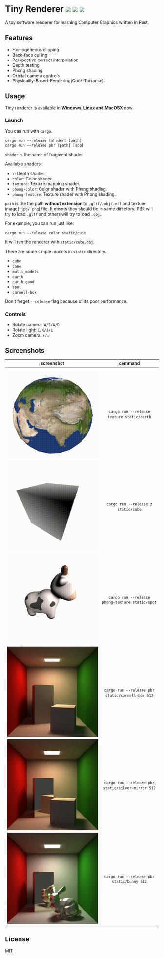 # Tiny Renderer   ![](https://img.shields.io/static/v1?label=Linux&message=passing&color=success) ![](https://img.shields.io/static/v1?label=MacOS&message=passing&color=success) ![](https://img.shields.io/static/v1?label=Windows&message=passing&color=success)
A toy software renderer for learning Computer Graphics written in Rust.

## Features
- Homogeneous clipping
- Back-face culling
- Perspective correct interpolation
- Depth testing
- Phong shading
- Orbital camera controls
- Physicallly-Based-Rendering(Cook-Torrance)

## Usage
Tiny renderer is available in **Windows, Linux and MacOSX** now.

### Launch
You can run with `cargo`.
```
cargo run --release [shader] [path]
cargo run --release pbr [path] [spp]
```
`shader` is the name of fragment shader.

Available shaders:
- `z`:  Depth shader
- `color`: Color shader.
- `texture`: Texture mapping shader.
- `phong-color`: Color shader with Phong shading.
- `phong-texture`: Texture shader with Phong shading.

`path` is the the path **without extension** to `.gltf/.obj/.mtl` and texture image(`.jpg/.png`) file. 
It means they should be in same directory. PBR will try to load `.gltf` and others will try to load `.obj`.

For example, you can run just like:
```
cargo run --release color static/cube
```
It will run the renderer with `static/cube.obj`.

There are some simple models in `static` directory.
- `cube`
- `cone`
- `multi_models`
- `earth`
- `earth_good`
- `spot`
- `cornell-box`

Don't forget `--release` flag because of its poor performance.

### Controls
- Rotate camera: `W/S/A/D`
- Rotate light: `I/K/J/L`
- Zoom camera: `↑/↓`

## Screenshots

|                          screenshot                          |                    command                    |
| :----------------------------------------------------------: | :-------------------------------------------: |
| ![](https://raw.githubusercontent.com/arrayJY/tiny-renderer/master/static/screenshot_earth.gif) |   `cargo run --release texture static/earth`    |
| ![](https://raw.githubusercontent.com/arrayJY/tiny-renderer/master/static/screenshot_cube.gif) |       `cargo run --release z static/cube`       |
| ![](https://raw.githubusercontent.com/arrayJY/tiny-renderer/master/static/screenshot_spot.gif) | `cargo run --release phong-texture static/spot` |
| ![](https://raw.githubusercontent.com/arrayJY/tiny-renderer/master/static/screenshot_path_tracing1.png) | `cargo run --release pbr static/cornell-box 512` |
| ![](https://raw.githubusercontent.com/arrayJY/tiny-renderer/master/static/screenshot_path_tracing2.png) | `cargo run --release pbr static/silver-mirror 512` |
| ![](https://raw.githubusercontent.com/arrayJY/tiny-renderer/master/static/screenshot_path_tracing3.png) | `cargo run --release pbr static/bunny 512` |


## License
[MIT](https://github.com/arrayJY/tiny-renderer/blob/master/LICENSE)
